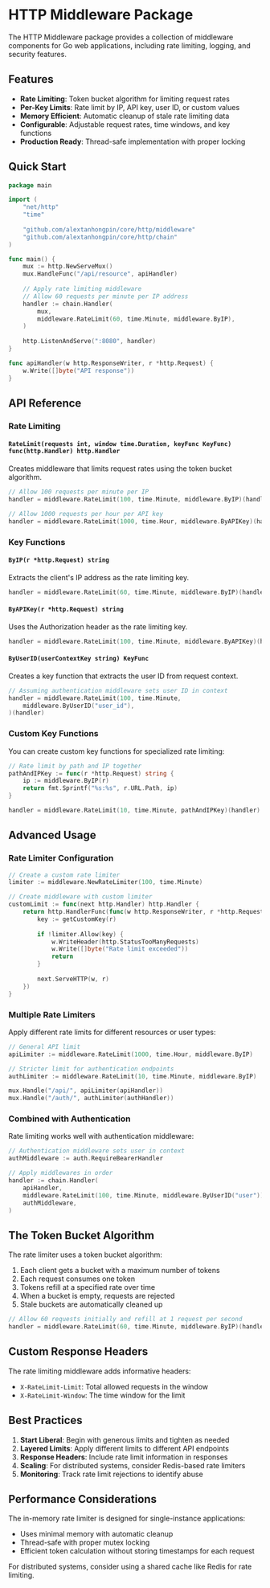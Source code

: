 # HTTP Middleware Package

The HTTP Middleware package provides a collection of middleware components for Go web applications, including rate limiting, logging, and security features.

## Features

- **Rate Limiting**: Token bucket algorithm for limiting request rates
- **Per-Key Limits**: Rate limit by IP, API key, user ID, or custom values
- **Memory Efficient**: Automatic cleanup of stale rate limiting data
- **Configurable**: Adjustable request rates, time windows, and key functions
- **Production Ready**: Thread-safe implementation with proper locking

## Quick Start

```go
package main

import (
    "net/http"
    "time"
    
    "github.com/alextanhongpin/core/http/middleware"
    "github.com/alextanhongpin/core/http/chain"
)

func main() {
    mux := http.NewServeMux()
    mux.HandleFunc("/api/resource", apiHandler)
    
    // Apply rate limiting middleware
    // Allow 60 requests per minute per IP address
    handler := chain.Handler(
        mux,
        middleware.RateLimit(60, time.Minute, middleware.ByIP),
    )
    
    http.ListenAndServe(":8080", handler)
}

func apiHandler(w http.ResponseWriter, r *http.Request) {
    w.Write([]byte("API response"))
}
```

## API Reference

### Rate Limiting

#### `RateLimit(requests int, window time.Duration, keyFunc KeyFunc) func(http.Handler) http.Handler`

Creates middleware that limits request rates using the token bucket algorithm.

```go
// Allow 100 requests per minute per IP
handler = middleware.RateLimit(100, time.Minute, middleware.ByIP)(handler)

// Allow 1000 requests per hour per API key
handler = middleware.RateLimit(1000, time.Hour, middleware.ByAPIKey)(handler)
```

### Key Functions

#### `ByIP(r *http.Request) string`

Extracts the client's IP address as the rate limiting key.

```go
handler = middleware.RateLimit(60, time.Minute, middleware.ByIP)(handler)
```

#### `ByAPIKey(r *http.Request) string`

Uses the Authorization header as the rate limiting key.

```go
handler = middleware.RateLimit(100, time.Minute, middleware.ByAPIKey)(handler)
```

#### `ByUserID(userContextKey string) KeyFunc`

Creates a key function that extracts the user ID from request context.

```go
// Assuming authentication middleware sets user ID in context
handler = middleware.RateLimit(100, time.Minute, 
    middleware.ByUserID("user_id"),
)(handler)
```

### Custom Key Functions

You can create custom key functions for specialized rate limiting:

```go
// Rate limit by path and IP together
pathAndIPKey := func(r *http.Request) string {
    ip := middleware.ByIP(r)
    return fmt.Sprintf("%s:%s", r.URL.Path, ip)
}

handler = middleware.RateLimit(10, time.Minute, pathAndIPKey)(handler)
```

## Advanced Usage

### Rate Limiter Configuration

```go
// Create a custom rate limiter
limiter := middleware.NewRateLimiter(100, time.Minute)

// Create middleware with custom limiter
customLimit := func(next http.Handler) http.Handler {
    return http.HandlerFunc(func(w http.ResponseWriter, r *http.Request) {
        key := getCustomKey(r)
        
        if !limiter.Allow(key) {
            w.WriteHeader(http.StatusTooManyRequests)
            w.Write([]byte("Rate limit exceeded"))
            return
        }
        
        next.ServeHTTP(w, r)
    })
}
```

### Multiple Rate Limiters

Apply different rate limits for different resources or user types:

```go
// General API limit
apiLimiter := middleware.RateLimit(1000, time.Hour, middleware.ByIP)

// Stricter limit for authentication endpoints
authLimiter := middleware.RateLimit(10, time.Minute, middleware.ByIP)

mux.Handle("/api/", apiLimiter(apiHandler))
mux.Handle("/auth/", authLimiter(authHandler))
```

### Combined with Authentication

Rate limiting works well with authentication middleware:

```go
// Authentication middleware sets user in context
authMiddleware := auth.RequireBearerHandler

// Apply middlewares in order
handler := chain.Handler(
    apiHandler,
    middleware.RateLimit(100, time.Minute, middleware.ByUserID("user")),
    authMiddleware,
)
```

## The Token Bucket Algorithm

The rate limiter uses a token bucket algorithm:

1. Each client gets a bucket with a maximum number of tokens
2. Each request consumes one token
3. Tokens refill at a specified rate over time
4. When a bucket is empty, requests are rejected
5. Stale buckets are automatically cleaned up

```go
// Allow 60 requests initially and refill at 1 request per second
handler = middleware.RateLimit(60, time.Minute, middleware.ByIP)(handler)
```

## Custom Response Headers

The rate limiting middleware adds informative headers:

- `X-RateLimit-Limit`: Total allowed requests in the window
- `X-RateLimit-Window`: The time window for the limit

## Best Practices

1. **Start Liberal**: Begin with generous limits and tighten as needed
2. **Layered Limits**: Apply different limits to different API endpoints
3. **Response Headers**: Include rate limit information in responses
4. **Scaling**: For distributed systems, consider Redis-based rate limiters
5. **Monitoring**: Track rate limit rejections to identify abuse

## Performance Considerations

The in-memory rate limiter is designed for single-instance applications:

- Uses minimal memory with automatic cleanup
- Thread-safe with proper mutex locking
- Efficient token calculation without storing timestamps for each request

For distributed systems, consider using a shared cache like Redis for rate limiting.
